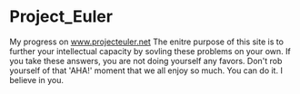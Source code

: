 # Project_Euler
My progress on www.projecteuler.net
The enitre purpose of this site is to further your intellectual capacity by sovling these problems on your own. If you take these answers, you are not doing yourself any favors. Don't rob yourself of that 'AHA!' moment that we all enjoy so much. You can do it. I believe in you.
